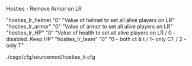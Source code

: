 Hosties - Remove Armor on LR

"hosties_lr_helmet "0" "Value of helmet to set all alive players on LR"
"hosties_lr_armor" "0" "Value of armor to set all alive players on LR"
"hosties_lr_HP" "0" "Value of health to set all alive players on LR / 0 - disabled. Keep HP"
"hosties_lr_team" "0" "0 - both ct & t / 1- only CT / 2 - only T"

./csgo/cfg/sourcemod/hosties_lr.cfg